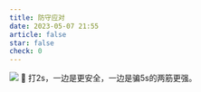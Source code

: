 ```yaml
---
title: 防守应对
date: 2023-05-07 21:55
article: false
star: false
check: 0
---
```


<img src="http://oss.naglfar28.com/naglfar28/202305072156629.png"/>
🌟 打2s，一边是更安全，一边是骗5s的两筋更强。


